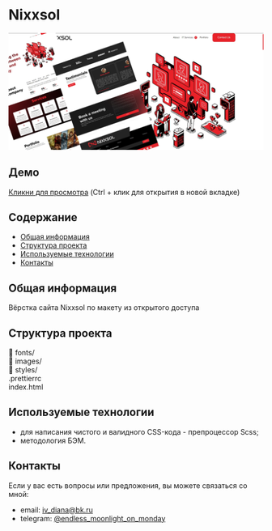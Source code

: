 # Nixxsol
![Nixxsol photo](/main_photo9.jpg)

## Демо
[Кликни для просмотра](https://enddless.github.io/Nixxsol/) (Ctrl + клик для открытия в новой вкладке)

## Содержание
- [Общая информация](#общая-информация)
- [Структура проекта](#структура-проекта)
- [Используемые технологии](#используемые-технологии)
- [Контакты](#контакты)

## Общая информация
Вёрстка сайта Nixxsol по макету из открытого доступа

## Структура проекта
📁 fonts/    
📁 images/      
📁 styles/     
.prettierrc  
index.html     

## Используемые технологии
- для написания чистого и валидного CSS-кода - препроцессор Scss;
- методология БЭМ.

## Контакты
Если у вас есть вопросы или предложения, вы можете связаться со мной:

- email: [iv_diana@bk.ru](mailto:iv_diana@bk.ru)
- telegram: [@endless_moonlight_on_monday](https://t.me/endless_moonlight_on_monday)
